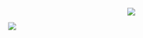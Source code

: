 <p align="center">
  <img src="https://readme-typing-svg.herokuapp.com?font=Fira+Code&weight=600&size=24&pause=1000&color=F732B6&random=false&width=435&lines=University+final+project">
</p>

<p align="left">
  <img src="[https://readme-typing-svg.herokuapp.com?font=Fira+Code&weight=600&size=24&pause=1000&color=F732B6&random=false&width=435&lines=University+final+project"](https://readme-typing-svg.herokuapp.com?font=Fira+Code&size=22&duration=3500&pause=800&color=1DF714&random=false&width=435&lines=Sticker+Editor;This+website+generates+images+using+AI+and+can+edit+stickers;still+developing+.....)](https://git.io/typing-svg)>
</p>

